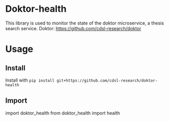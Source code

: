 # Doktor-health
This library is used to monitor the state of the doktor microservice, a thesis search service.
Doktor:
https://github.com/cdsl-research/doktor

# Usage
## Install
Install with
```pip install git+https://github.com/cdsl-research/doktor-health```

## Import
import doktor_health
from doktor_health import health